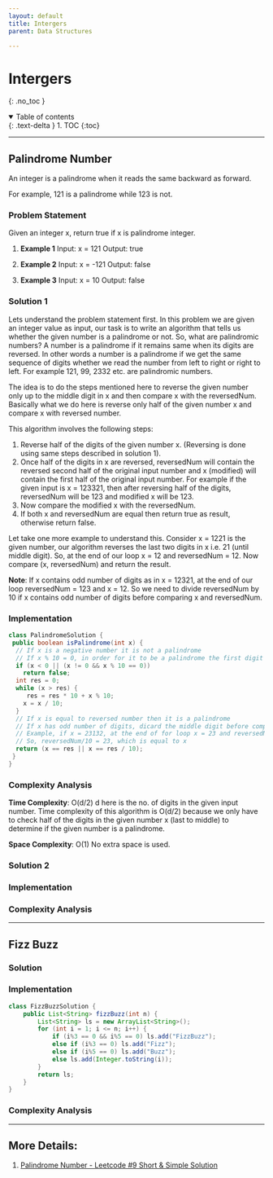 ```yaml
---
layout: default
title: Intergers
parent: Data Structures

---
```


# Intergers
{: .no_toc }

<details open markdown="block">
  <summary>
    Table of contents
  </summary>
  {: .text-delta }
1. TOC
{:toc}
</details>


---

## Palindrome Number

An integer is a palindrome when it reads the same backward as forward.

For example, 121 is a palindrome while 123 is not.

###  Problem Statement

Given an integer x, return true if x is palindrome integer.

1. **Example 1**
 Input: x = 121
 Output: true

2. **Example 2**
 Input: x = -121
 Output: false

3. **Example 3**
 Input: x = 10
 Output: false

###  Solution 1
Lets understand the problem statement first. In this problem we are given an integer value as input, our task is to write an algorithm that tells us whether the given number is a palindrome or not. So, what are palindromic numbers? A number is a palindrome if it remains same when its digits are reversed. In other words a number is a palindrome if we get the same sequence of digits whether we read the number from left to right or right to left. For example 121, 99, 2332 etc. are palindromic numbers.

The idea is to do the steps mentioned here to reverse the given number only up to the middle digit in x and then compare x with the reversedNum. Basically what we do here is reverse only half of the given number x and compare x with reversed number.

This algorithm involves the following steps:

1. Reverse half of the digits of the given number x. (Reversing is done using same steps described in solution 1).
2. Once half of the digits in x are reversed, reversedNum will contain the reversed second half of the original input number and x (modified) will contain the first half of the original input number. For example if the given input is x = 123321, then after reversing half of the digits, reversedNum will be 123 and modified x will be 123.
3. Now compare the modified x with the reversedNum.
4. If both x and reversedNum are equal then return true as result, otherwise return false.


Let take one more example to understand this. Consider x = 1221 is the given number, our algorithm reverses the last two digits in x i.e. 21 (until middle digit). So, at the end of our loop x = 12 and reversedNum = 12. Now compare (x, reversedNum) and return the result.

**Note**: If x contains odd number of digits as in x = 12321, at the end of our loop reversedNum = 123 and x = 12. So we need to divide reversedNum by 10 if x contains odd number of digits before comparing x and reversedNum.

###  Implementation

```java
class PalindromeSolution {
 public boolean isPalindrome(int x) {
  // If x is a negative number it is not a palindrome
  // If x % 10 = 0, in order for it to be a palindrome the first digit should also be 0
  if (x < 0 || (x != 0 && x % 10 == 0))
    return false;
  int res = 0;
  while (x > res) {
     res = res * 10 + x % 10;
    x = x / 10;
  }
  // If x is equal to reversed number then it is a palindrome
  // If x has odd number of digits, dicard the middle digit before comparing with x
  // Example, if x = 23132, at the end of for loop x = 23 and reversedNum = 231
  // So, reversedNum/10 = 23, which is equal to x
  return (x == res || x == res / 10);
 }
}
```

###  Complexity Analysis

**Time Complexity**: O(d/2)
d here is the no. of digits in the given input number. Time complexity of this algorithm is O(d/2) because we only have to check half of the digits in the given number x (last to middle) to determine if the given number is a palindrome.

**Space Complexity**: O(1)
No extra space is used.

###  Solution 2

###  Implementation

###  Complexity Analysis



---

## Fizz Buzz

###  Solution 

###  Implementation
```java
class FizzBuzzSolution {
    public List<String> fizzBuzz(int n) {
        List<String> ls = new ArrayList<String>();
        for (int i = 1; i <= n; i++) {
            if (i%3 == 0 && i%5 == 0) ls.add("FizzBuzz");
            else if (i%3 == 0) ls.add("Fizz");
            else if (i%5 == 0) ls.add("Buzz");
            else ls.add(Integer.toString(i));
        }
        return ls;
    }
}
```

###  Complexity Analysis




---

## More Details: 
1. [Palindrome Number - Leetcode #9 Short & Simple Solution](https://www.code-recipe.com/post/palindrome-number)


